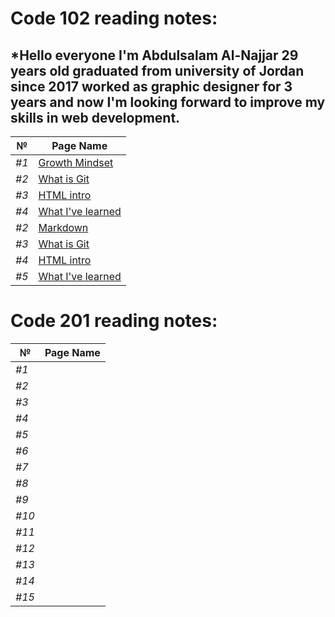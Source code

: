 # Code 102 reading notes:

## *Hello everyone I'm Abdulsalam Al-Najjar 29 years old graduated from university of Jordan since 2017 worked as graphic designer for 3 years and now I'm looking forward to improve my skills in web development.

| №  |   Page Name |
|------|-------------|
|*#1* |[Growth Mindset](https://abdulsalamnaj.github.io/reading-notes/growthmind)  |
|*#2*|[What is Git](https://abdulsalamnaj.github.io/reading-notes/what-is-git)|
|*#3*|[HTML intro](https://abdulsalamnaj.github.io/reading-notes/html-intro)|
|*#4*|[What I've learned](https://abdulsalamnaj.github.io/reading-notes/skills)|
|*#2* |[Markdown](https://abdulsalamnaj.github.io/reading-notes/markdown)  |
|*#3*|[What is Git](https://abdulsalamnaj.github.io/reading-notes/what-is-git)|
|*#4*|[HTML intro](https://abdulsalamnaj.github.io/reading-notes/html-intro)|
|*#5*|[What I've learned](https://abdulsalamnaj.github.io/reading-notes/skills)|

# Code 201 reading notes:

| №  |   Page Name |
|------|-------------|
|*#1* ||
|*#2* ||
|*#3*||
|*#4*||
|*#5*||
|*#6* ||
|*#7* ||
|*#8*||
|*#9*||
|*#10*||
|*#11* ||
|*#12* ||
|*#13*||
|*#14*||
|*#15*||
